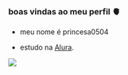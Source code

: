 ### boas vindas ao meu perfil 🫀

 - meu nome é princesa0504
   
 - estudo na [Alura](https://www.alura.com.br).
   
![](https://media1.tenor.com/m/sy5qBHLSX1gAAAAC/doctor-penguin.gif)

